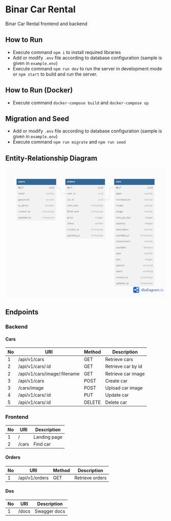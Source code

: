 # Binar Car Rental

Binar Car Rental frontend and backend

## How to Run
- Execute command `npm i` to install required libraries
- Add or modify `.env` file according to database configuration (sample is given in `example.env`)
- Execute command `npm run dev` to run the server in development mode or `npm start` to build and run the server.

## How to Run (Docker)
- Execute command `docker-compose build` and `docker-compose up`

## Migration and Seed
- Add or modify `.env` file according to database configuration (sample is given in `example.env`)
- Execute command `npm run migrate` and `npm run seed`

## Entity-Relationship Diagram
![ERD](./images/ERD.png)

## Endpoints

### Backend
#### Cars
| No | URI                                 | Method    | Description                              |
| -- | ----------------------------------- | --------- | ---------------------------------------- |
| 1  | /api/v1/cars                        | GET       | Retrieve cars                            |
| 2  | /api/v1/cars/:id                    | GET       | Retrieve car by id                       |
| 2  | /api/v1/cars/image/:filename        | GET       | Retrieve car image                       |
| 3  | /api/v1/cars                        | POST      | Create car                               |
| 3  | /cars/image                         | POST      | Upload car image                         |
| 4  | /api/v1/cars/:id                    | PUT       | Update car                               |
| 5  | /api/v1/cars/:id                    | DELETE    | Delete car                               |

### Frontend
| No | URI              | Description                              |
| -- | ---------------- | ---------------------------------------- |
| 1  | /                | Landing page                             |
| 2  | /cars            | Find car                                 |

#### Orders
| No | URI                     | Method    | Description                              |
| -- | ----------------------- | --------- | ---------------------------------------- |
| 1  | /api/v1/orders          | GET       | Retrieve orders                          |

#### Dos
| No | URI                     | Description                              |
| -- | ----------------------- | ---------------------------------------- |
| 1  | /docs                   | Swagger docs                             |
